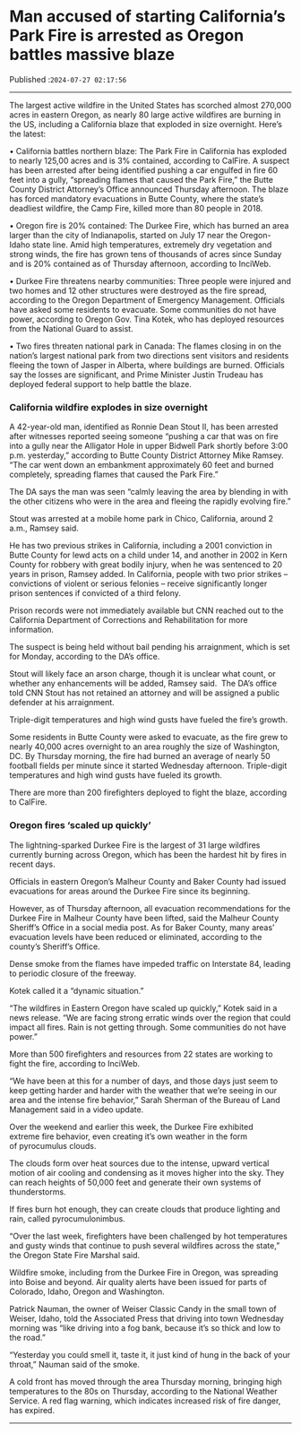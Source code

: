 # Man accused of starting California’s Park Fire is arrested as Oregon battles massive blaze

Published :`2024-07-27 02:17:56`

---

The largest active wildfire in the United States has scorched almost 270,000 acres in eastern Oregon, as nearly 80 large active wildfires are burning in the US, including a California blaze that exploded in size overnight. Here’s the latest:

• California battles northern blaze: The Park Fire in California has exploded to nearly 125,00 acres and is 3% contained, according to CalFire. A suspect has been arrested after being identified pushing a car engulfed in fire 60 feet into a gully, “spreading flames that caused the Park Fire,” the Butte County District Attorney’s Office announced Thursday afternoon. The blaze has forced mandatory evacuations in Butte County, where the state’s deadliest wildfire, the Camp Fire, killed more than 80 people in 2018.

• Oregon fire is 20% contained: The Durkee Fire, which has burned an area larger than the city of Indianapolis, started on July 17 near the Oregon-Idaho state line. Amid high temperatures, extremely dry vegetation and strong winds, the fire has grown tens of thousands of acres since Sunday and is 20% contained as of Thursday afternoon, according to InciWeb.

• Durkee Fire threatens nearby communities: Three people were injured and two homes and 12 other structures were destroyed as the fire spread, according to the Oregon Department of Emergency Management. Officials have asked some residents to evacuate. Some communities do not have power, according to Oregon Gov. Tina Kotek, who has deployed resources from the National Guard to assist.

• Two fires threaten national park in Canada: The flames closing in on the nation’s largest national park from two directions sent visitors and residents fleeing the town of Jasper in Alberta, where buildings are burned. Officials say the losses are significant, and Prime Minister Justin Trudeau has deployed federal support to help battle the blaze.

### California wildfire explodes in size overnight

A 42-year-old man, identified as Ronnie Dean Stout II, has been arrested after witnesses reported seeing someone “pushing a car that was on fire into a gully near the Alligator Hole in upper Bidwell Park shortly before 3:00 p.m. yesterday,” according to Butte County District Attorney Mike Ramsey. “The car went down an embankment approximately 60 feet and burned completely, spreading flames that caused the Park Fire.”

The DA says the man was seen “calmly leaving the area by blending in with the other citizens who were in the area and fleeing the rapidly evolving fire.”

Stout was arrested at a mobile home park in Chico, California, around 2 a.m., Ramsey said.

He has two previous strikes in California, including a 2001 conviction in Butte County for lewd acts on a child under 14, and another in 2002 in Kern County for robbery with great bodily injury, when he was sentenced to 20 years in prison, Ramsey added. In California, people with two prior strikes – convictions of violent or serious felonies – receive significantly longer prison sentences if convicted of a third felony.

Prison records were not immediately available but CNN reached out to the California Department of Corrections and Rehabilitation for more information.

The suspect is being held without bail pending his arraignment, which is set for Monday, according to the DA’s office.

Stout will likely face an arson charge, though it is unclear what count, or whether any enhancements will be added, Ramsey said.  The DA’s office told CNN Stout has not retained an attorney and will be assigned a public defender at his arraignment.

Triple-digit temperatures and high wind gusts have fueled the fire’s growth.

Some residents in Butte County were asked to evacuate, as the fire grew to nearly 40,000 acres overnight to an area roughly the size of Washington, DC. By Thursday morning, the fire had burned an average of nearly 50 football fields per minute since it started Wednesday afternoon. Triple-digit temperatures and high wind gusts have fueled its growth.

There are more than 200 firefighters deployed to fight the blaze, according to CalFire.

### Oregon fires ‘scaled up quickly’

The lightning-sparked Durkee Fire is the largest of 31 large wildfires currently burning across Oregon, which has been the hardest hit by fires in recent days.

Officials in eastern Oregon’s Malheur County and Baker County had issued evacuations for areas around the Durkee Fire since its beginning.

However, as of Thursday afternoon, all evacuation recommendations for the Durkee Fire in Malheur County have been lifted, said the Malheur County Sheriff’s Office in a social media post. As for Baker County, many areas’ evacuation levels have been reduced or eliminated, according to the county’s Sheriff’s Office.

Dense smoke from the flames have impeded traffic on Interstate 84, leading to periodic closure of the freeway.

Kotek called it a “dynamic situation.”

“The wildfires in Eastern Oregon have scaled up quickly,” Kotek said in a news release. “We are facing strong erratic winds over the region that could impact all fires. Rain is not getting through. Some communities do not have power.”

More than 500 firefighters and resources from 22 states are working to fight the fire, according to InciWeb.

“We have been at this for a number of days, and those days just seem to keep getting harder and harder with the weather that we’re seeing in our area and the intense fire behavior,” Sarah Sherman of the Bureau of Land Management said in a video update.

Over the weekend and earlier this week, the Durkee Fire exhibited extreme fire behavior, even creating it’s own weather in the form of pyrocumulus clouds.

The clouds form over heat sources due to the intense, upward vertical motion of air cooling and condensing as it moves higher into the sky. They can reach heights of 50,000 feet and generate their own systems of thunderstorms.

If fires burn hot enough, they can create clouds that produce lighting and rain, called pyrocumulonimbus.

“Over the last week, firefighters have been challenged by hot temperatures and gusty winds that continue to push several wildfires across the state,” the Oregon State Fire Marshal said.

Wildfire smoke, including from the Durkee Fire in Oregon, was spreading into Boise and beyond. Air quality alerts have been issued for parts of Colorado, Idaho, Oregon and Washington.

Patrick Nauman, the owner of Weiser Classic Candy in the small town of Weiser, Idaho, told the Associated Press that driving into town Wednesday morning was “like driving into a fog bank, because it’s so thick and low to the road.”

“Yesterday you could smell it, taste it, it just kind of hung in the back of your throat,” Nauman said of the smoke.

A cold front has moved through the area Thursday morning, bringing high temperatures to the 80s on Thursday, according to the National Weather Service. A red flag warning, which indicates increased risk of fire danger, has expired.

---

